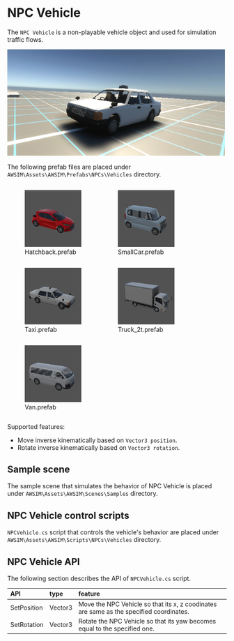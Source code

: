 # NPC Vehicle

The `NPC Vehicle` is a non-playable vehicle object and used for simulation traffic flows. 

<img src=image_0.png width=500px>

The following prefab files are placed under `AWSIM\Assets\AWSIM\Prefabs\NPCs\Vehicles` directory.

<figure style="display: inline-block">
<img src="image_1.png" width="130" height="130">
<figcaption>Hatchback.prefab</figcaption>
</figure>
<figure style="display: inline-block">
<img src="image_2.png" width="130" height="130">
<figcaption>SmallCar.prefab</figcaption>
</figure>
<figure style="display: inline-block">
<img src="image_3.png" width="130" height="130">
<figcaption>Taxi.prefab</figcaption>
</figure>
<figure style="display: inline-block">
<img src="image_4.png" width="130" height="130">
<figcaption>Truck_2t.prefab</figcaption>
</figure>
<figure style="display: inline-block">
<img src="image_5.png" width="130" height="130">
<figcaption>Van.prefab</figcaption>
</figure>

Supported features:

- Move inverse kinematically based on `Vector3 position`.
- Rotate inverse kinematically based on `Vector3 rotation`.

## Sample scene

The sample scene that simulates the behavior of NPC Vehicle is placed under `AWSIM\Assets\AWSIM\Scenes\Samples` directory.

## NPC Vehicle control scripts

`NPCVehicle.cs` script that controls the vehicle's behavior are placed under `AWSIM\Assets\AWSIM\Scripts\NPCs\Vehicles` directory.


## NPC Vehicle API

The following section describes the API of `NPCVehicle.cs` script.

|API|type|feature|
|:--|:--|:--|
|SetPosition|Vector3|Move the NPC Vehicle so that its x, z coodinates are same as the specified coordinates.|
|SetRotation|Vector3|Rotate the NPC Vehicle so that its yaw becomes equal to the specified one.|
